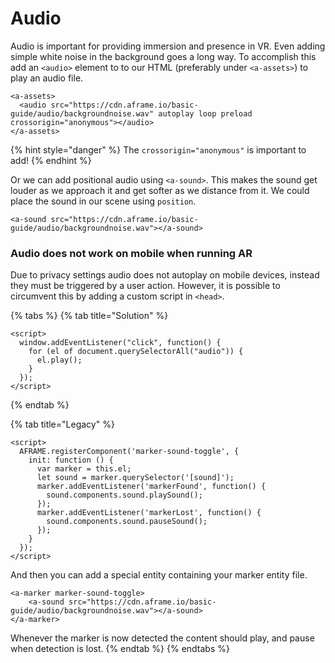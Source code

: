 # Audio

Audio is important for providing immersion and presence in VR. Even adding simple white noise in the background goes a long way. To accomplish this add an `<audio>` element to to our HTML \(preferably under `<a-assets>`\) to play an audio file.

```markup
<a-assets>
  <audio src="https://cdn.aframe.io/basic-guide/audio/backgroundnoise.wav" autoplay loop preload crossorigin="anonymous"></audio>
</a-assets>
```

{% hint style="danger" %}
The `crossorigin="anonymous"` is  important to add!
{% endhint %}

Or we can add positional audio using `<a-sound>`. This makes the sound get louder as we approach it and get softer as we distance from it. We could place the sound in our scene using `position`.

```markup
<a-sound src="https://cdn.aframe.io/basic-guide/audio/backgroundnoise.wav"></a-sound>
```

### Audio does not work on mobile when running AR

Due to privacy settings audio does not autoplay on mobile devices, instead they must be triggered by a user action. However, it is possible to circumvent this by adding a custom script in `<head>`.

{% tabs %}
{% tab title="Solution" %}
```markup
<script>
  window.addEventListener("click", function() {
    for (el of document.querySelectorAll("audio")) {
      el.play();
    }
  });
</script>
```
{% endtab %}

{% tab title="Legacy" %}
```markup
<script>
  AFRAME.registerComponent('marker-sound-toggle', {
    init: function () {
      var marker = this.el;
      let sound = marker.querySelector('[sound]');
      marker.addEventListener('markerFound', function() {
        sound.components.sound.playSound();
      });
      marker.addEventListener('markerLost', function() {
        sound.components.sound.pauseSound();
      });
    }
  });
</script>
```

And then you can add a special entity containing your marker entity file.

```markup
<a-marker marker-sound-toggle>
    <a-sound src="https://cdn.aframe.io/basic-guide/audio/backgroundnoise.wav"></a-sound>
</a-marker>
```

Whenever the marker is now detected the content should play, and pause when detection is lost.
{% endtab %}
{% endtabs %}

